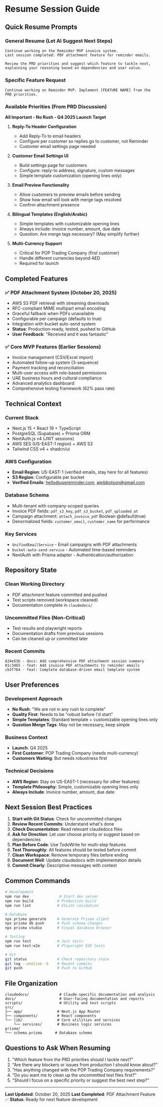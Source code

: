 # Resume Session Guide

## Quick Resume Prompts

### General Resume (Let AI Suggest Next Steps)
```
Continue working on the Reminder MVP invoice system.
Last session completed: PDF attachment feature for reminder emails.

Review the PRD priorities and suggest which feature to tackle next,
explaining your reasoning based on dependencies and user value.
```

### Specific Feature Request
```
Continue working on Reminder MVP. Implement [FEATURE NAME] from the PRD priorities.
```

### Available Priorities (From PRD Discussion)

**All Important - No Rush - Q4 2025 Launch Target**

1. **Reply-To Header Configuration**
   - Add Reply-To to email headers
   - Configure per customer so replies go to customer, not Reminder
   - Customer email settings page needed

2. **Customer Email Settings UI**
   - Build settings page for customers
   - Configure: reply-to address, signature, custom messages
   - Simple template customization (opening lines only)

3. **Email Preview Functionality**
   - Allow customers to preview emails before sending
   - Show how email will look with merge tags resolved
   - Confirm attachment presence

4. **Bilingual Templates (English/Arabic)**
   - Simple templates with customizable opening lines
   - Always include: invoice number, amount, due date
   - Question: Are merge tags necessary? (May simplify further)

5. **Multi-Currency Support**
   - Critical for POP Trading Company (first customer)
   - Handle different currencies beyond AED
   - Required for launch

## Completed Features

### ✅ PDF Attachment System (October 20, 2025)
- AWS S3 PDF retrieval with streaming downloads
- RFC-compliant MIME multipart email encoding
- Graceful fallback when PDFs unavailable
- Configurable per campaign (defaults to true)
- Integration with bucket auto-send system
- **Status**: Production-ready, tested, pushed to GitHub
- **User Feedback**: "Received and it was fantastic"

### ✅ Core MVP Features (Earlier Sessions)
- Invoice management (CSV/Excel import)
- Automated follow-up system (3-sequence)
- Payment tracking and reconciliation
- Multi-user access with role-based permissions
- UAE business hours and cultural compliance
- Advanced analytics dashboard
- Comprehensive testing framework (62% pass rate)

## Technical Context

### Current Stack
- Next.js 15 + React 19 + TypeScript
- PostgreSQL (Supabase) + Prisma ORM
- NextAuth.js v4 (JWT sessions)
- AWS SES (US-EAST-1 region) + AWS S3
- Tailwind CSS v4 + shadcn/ui

### AWS Configuration
- **Email Region**: US-EAST-1 (verified emails, stay here for all features)
- **S3 Region**: Configurable per bucket
- **Verified Emails**: hello@usereminder.com, ajeibbotson@gmail.com

### Database Schema
- Multi-tenant with company-scoped queries
- Invoice PDF fields: `pdf_s3_key`, `pdf_s3_bucket`, `pdf_uploaded_at`
- Campaign attachment: `attach_invoice_pdf` Boolean @default(true)
- Denormalized fields: `customer_email`, `customer_name` for performance

### Key Services
- `UnifiedEmailService` - Email campaigns with PDF attachments
- `bucket-auto-send-service` - Automated time-based reminders
- NextAuth with Prisma adapter - Authentication/authorization

## Repository State

### Clean Working Directory
- PDF attachment feature committed and pushed
- Test scripts removed (workspace cleaned)
- Documentation complete in `claudedocs/`

### Uncommitted Files (Non-Critical)
- Test results and playwright reports
- Documentation drafts from previous sessions
- Can be cleaned up or committed later

### Recent Commits
```
624e53b - docs: Add comprehensive PDF attachment session summary
01c3465 - feat: Add invoice PDF attachments to reminder emails
cb3f784 - feat: Complete database-driven email template system
```

## User Preferences

### Development Approach
- **No Rush**: "We are not in any rush to complete"
- **Quality First**: Needs to be "robust before I'd start"
- **Simple Templates**: Standard template + customizable opening lines only
- **Question Merge Tags**: May not be necessary, keep simple

### Business Context
- **Launch**: Q4 2025
- **First Customer**: POP Trading Company (needs multi-currency)
- **Customers Waiting**: But needs robustness first

### Technical Decisions
- **AWS Region**: Stay on US-EAST-1 (necessary for other features)
- **Template Philosophy**: Simple, customizable opening lines only
- **Always Include**: Invoice number, amount, due date

## Next Session Best Practices

1. **Start with Git Status**: Check for uncommitted changes
2. **Review Recent Commits**: Understand what's done
3. **Check Documentation**: Read relevant claudedocs files
4. **Ask for Direction**: Let user choose priority or suggest based on dependencies
5. **Plan Before Code**: Use TodoWrite for multi-step features
6. **Test Thoroughly**: All features should be tested before commit
7. **Clean Workspace**: Remove temporary files before ending
8. **Document Well**: Update claudedocs with implementation details
9. **Commit Clearly**: Descriptive messages with context

## Common Commands

```bash
# Development
npm run dev              # Start dev server
npm run build           # Production build
npm run lint            # ESLint validation

# Database
npx prisma generate     # Generate Prisma client
npx prisma db push      # Push schema changes
npx prisma studio       # Visual database browser

# Testing
npm run test            # Jest tests
npm run test:e2e        # Playwright E2E tests

# Git
git status              # Check repository state
git log --oneline -5    # Recent commits
git push                # Push to GitHub
```

## File Organization

```
claudedocs/              # Claude-specific documentation and analysis
docs/                    # User-facing documentation and reports
scripts/                 # Utility and test scripts
src/
├── app/                # Next.js App Router
├── components/         # React components
└── lib/                # Core utilities and services
    └── services/       # Business logic services
prisma/
└── schema.prisma      # Database schema
```

## Questions to Ask When Resuming

1. "Which feature from the PRD priorities should I tackle next?"
2. "Are there any blockers or issues from production I should know about?"
3. "Has anything changed with the POP Trading Company requirements?"
4. "Do you want me to clean up the uncommitted test files first?"
5. "Should I focus on a specific priority or suggest the best next step?"

---

**Last Updated**: October 20, 2025
**Last Completed**: PDF Attachment Feature ✅
**Status**: Ready for next feature development
